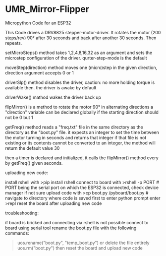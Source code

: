 # UMR_Mirror-Flipper
Micropython Code for an ESP32

This Code drives a DRV8825 stepper-motor-driver.
It rotates the motor (200 steps/rev) 90° after 30 seconds and back after another 30 seconds. Then repeats.

setMicroSteps() method takes 1,2,4,8,16,32 as an argument and sets the microstep configuration of the driver.
qurter-step-mode is the default

moveStep(direction) method moves one (micro)step in the given direction, direction argument accepts 0 or 1

driverSlp() method disables the driver, caution: no more holding torque is available then.
the driver is awake by default

driverWake() mathod wakes the driver back up

flipMirror() is a method to rotate the motor 90° in alternating directions
a "direction" variable can be declared globally if the starting direction should not be 0 but 1

getFreq() method reads a "freq.txt" file in the same directory as the directory as the "boot.py" file.
it expects an integer to set the time between the motor turning in seconds and returns that integer
if that file is not existing or its contents cannot be converted to an integer, the method will return the default value 30

then a timer is declared and initialized, it calls the flipMirror() method every by getFreq() given seconds.



uploading new code:

install rshell with >pip install rshell
connect to board with >rshell -p PORT               # PORT being the serial port on which the ESP32 is connected, check device manager if not sure
upload code with >cp boot.py /pyboard/boot.py       # navigate to directory where code is saved first
to enter python prompt enter >repl
reset the board after uploading new code


troubleshooting:

if board is bricked and connecting via rshell is not possible
connect to board using serial tool
rename the boot.py file with the following commands:
>uos.rename("boot.py", "temp_boot.py")
or delete the file entirely
>uos.rm("boot.py")
then reset the board and upload new code


